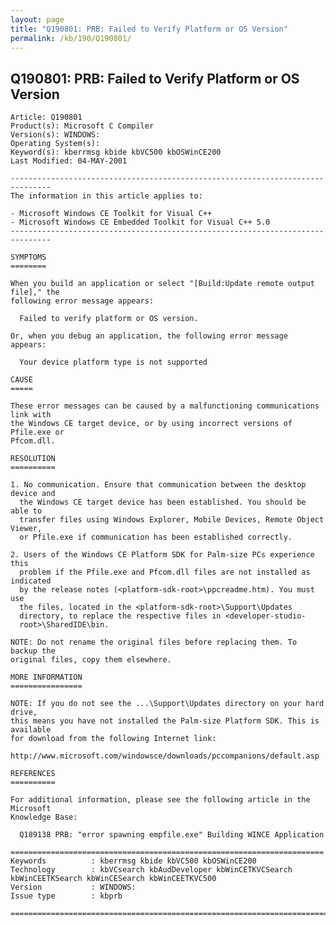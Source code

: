 ```yaml
---
layout: page
title: "Q190801: PRB: Failed to Verify Platform or OS Version"
permalink: /kb/190/Q190801/
---
```


## Q190801: PRB: Failed to Verify Platform or OS Version

	Article: Q190801
	Product(s): Microsoft C Compiler
	Version(s): WINDOWS:
	Operating System(s): 
	Keyword(s): kberrmsg kbide kbVC500 kbOSWinCE200
	Last Modified: 04-MAY-2001
	
	-------------------------------------------------------------------------------
	The information in this article applies to:
	
	- Microsoft Windows CE Toolkit for Visual C++ 
	- Microsoft Windows CE Embedded Toolkit for Visual C++ 5.0 
	-------------------------------------------------------------------------------
	
	SYMPTOMS
	========
	
	When you build an application or select "[Build:Update remote output file]," the
	following error message appears:
	
	  Failed to verify platform or OS version.
	
	Or, when you debug an application, the following error message appears:
	
	  Your device platform type is not supported
	
	CAUSE
	=====
	
	These error messages can be caused by a malfunctioning communications link with
	the Windows CE target device, or by using incorrect versions of Pfile.exe or
	Pfcom.dll.
	
	RESOLUTION
	==========
	
	1. No communication. Ensure that communication between the desktop device and
	  the Windows CE target device has been established. You should be able to
	  transfer files using Windows Explorer, Mobile Devices, Remote Object Viewer,
	  or Pfile.exe if communication has been established correctly.
	
	2. Users of the Windows CE Platform SDK for Palm-size PCs experience this
	  problem if the Pfile.exe and Pfcom.dll files are not installed as indicated
	  by the release notes (<platform-sdk-root>\ppcreadme.htm). You must use
	  the files, located in the <platform-sdk-root>\Support\Updates
	  directory, to replace the respective files in <developer-studio-
	  root>\SharedIDE\bin.
	
	NOTE: Do not rename the original files before replacing them. To backup the
	original files, copy them elsewhere.
	
	MORE INFORMATION
	================
	
	NOTE: If you do not see the ...\Support\Updates directory on your hard drive,
	this means you have not installed the Palm-size Platform SDK. This is available
	for download from the following Internet link:
	
	http://www.microsoft.com/windowsce/downloads/pccompanions/default.asp
	
	REFERENCES
	==========
	
	For additional information, please see the following article in the Microsoft
	Knowledge Base:
	
	  Q189138 PRB: "error spawning empfile.exe" Building WINCE Application
	
	======================================================================
	Keywords          : kberrmsg kbide kbVC500 kbOSWinCE200 
	Technology        : kbVCsearch kbAudDeveloper kbWinCETKVCSearch kbWinCEETKSearch kbWinCESearch kbWinCEETKVC500
	Version           : WINDOWS:
	Issue type        : kbprb
	
	=============================================================================
	
